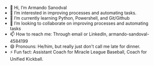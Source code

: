 - 👋 Hi, I’m Armando Sanodval
- 👀 I’m interested in improving processes and automating tasks.
- 🌱 I’m currently learning Python, Powershell, and Git/Github
- 💞️ I’m looking to collaborate on improving processes and automating tasks
- 📫 How to reach me: Through email or LinkedIn, armando-sandoval-4584199
- 😄 Pronouns: He/him, but really just don't call me late for dinner.
- ⚡ Fun fact: Assistant Coach for Miracle League Baseball, Coach for Unified Kickball. 

<!---
sandovala2/sandovala2 is a ✨ special ✨ repository because its `README.md` (this file) appears on your GitHub profile.
You can click the Preview link to take a look at your changes.
--->
